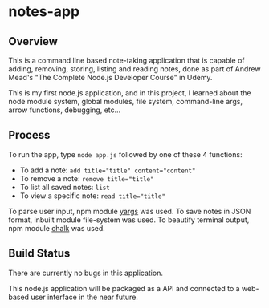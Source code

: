 # notes-app

## Overview
This is a command line based note-taking application that is capable of adding, removing, storing, listing and reading notes, done as part of Andrew Mead's "The Complete Node.js Developer Course" in Udemy.

This is my first node.js application, and in this project, I learned about the node module system, global modules, file system, command-line args, arrow functions, debugging, etc...

## Process
To run the app, type `node app.js` followed by one of these 4 functions:
  - To add a note: `add title="title" content="content"`
  - To remove a note: `remove title="title"`
  - To list all saved notes: `list`
  - To view a specific note: `read title="title"`

To parse user input, npm module [yargs](https://www.npmjs.com/package/yargs) was used.
To save notes in JSON format, inbuilt module file-system was used.
To beautify terminal output, npm module [chalk](https://www.npmjs.com/package/chalk) was used.

## Build Status
There are currently no bugs in this application.

This node.js application will be packaged as a API and connected to a web-based user interface in the near future.




